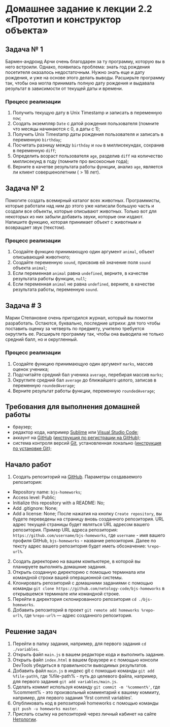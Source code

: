# Домашнее задание к лекции 2.2 «Прототип и конструктор объекта»

## Задача № 1

Бармен-андроид Арчи очень благодарен за ту программу, которую вы в него встроили. Однако, появилась проблема: знать год рождения посетителя оказалось недостаточным. Нужно знать еще и дату рождения, и уже на основе этого делать выводы. Расширьте программу так, чтобы она могла принимать полную дату рождения и выдавала результат в зависимости от текущей даты и времени.

### Процесс реализации
1. Получить текущую дату в Unix Timestamp и записать в переменную `now`;
2. Создать экземпляр `Date` с датой рождения пользователя (помните что месяцы начинаются с 0, а даты с 1);
3. Получить Unix Timestamp даты рождения пользователя и записать в переменную `birthday`;
4. Посчитать разницу между `birthday` и `now` в миллисекундах, сохранив в переменную `diff`;
5. Определить возраст пользователя `age`, разделив `diff` на количество миллисекунд в году (помните про високосные года);
6. Верните в качетве результата работы функции, анализ `age`, является ли клиент совершенолетним ( > 18 лет). 

## Задача № 2

Помогите создать всемирный каталог всех животных. Программисты, которые работали над ним до этого уже написали большую часть и создали все объекты, которые описывают животных. Только вот для некоторых из них забыли добавить звуки, которые они издают. Напишите функцию, которая принимает объект с животным и возвращает звук (текстом).

### Процесс реализации
1. Создайте функцию принимающую один аргумент `animal`, объект описывающий животного;
2. Создайте переменную `sound`, присвоив ей значение поля `sound` объекта `animal`;
3. Если переменная `animal` равна `undefined`, верните, в качестве результата работы функции, `null`;
4. Если переменная `animal` не равна `undefined`, верните, в качестве результата работы, переменную `sound`.

## Задача # 3

Марии Степановне очень пригодился журнал, который вы помогли разработать. Остаются, буквально, последние штрихи: для того чтобы поставить оценку за четверть по предмету, учителю требуется округлить ее. Расширьте программу так, чтобы она выводила не только средний балл, но и округленный.

### Процесс реализации
1. Создайте функцию принимающую один аргумент `marks`, массив оценок ученика;
2. Подсчитайте средний бал ученика `average`, перебирая массив `marks`;
3. Округлите средний бал `average` до ближайшего целого, записав в переменную `roundedAverage`;
4. Верните результат работы функции, переменную `roundedAverage`;

## Требования для выполнения домашней работы

* браузер;
* редактор кода, например [Sublime][1] или [Visual Studio Code][2];
* аккаунт на [GitHub][0] ([инструкция по регистрации на GitHub][3]);
* система контроля версий [Git][4], установленная локально ([инструкция по установке Git][5]);

## Начало работ

1. Создать репозиторий на [GitHub][0]. Параметры создаваемого репозитория:
* Repository name: `bjs-homeworks`;
* Access level: Public;
* Initialize this repository with a README: No;
* Add .gitignore: None;
* Add a license: None;
После нажатия на кнопку `Create repository`, вы будете переведены на страницу вновь созданного репозитория.
URL адрес текущей страницы будет являться URL адресом вашего репозитория.
Пример URL адреса репозитория: `https://github.com/username/bjs-homeworks`, где `username` - имя вашего профиля GitHub, `bjs-homeworks` - название репозитория. Далее по тексту адрес вашего репозитория будет иметь обозначение: `%repo-url%`.
2. Создать директорию на вашем компьютере, в которой вы планируете выполнять домашние задания.
3. Открыть созданную директорию с помощью терминала или командной строки вашей операционной системы.
4. Клонировать репозиторий с домашними заданиями с помощью команды `git clone https://github.com/netology-code/bjs-homeworks` в открывшемся терминале или командной строке.
5. Перейти в директория склонированного репозитория `cd ./bjs-homeworks`.
6. Добавить репозиторий в проект `git remote add homeworks %repo-url%`, где `%repo-url%` — адрес созданного репозитория.

## Решение задач
1. Перейти в папку задания, например, для первого задания `cd ./variables`.
2. Открыть файл `main.js` в вашем редакторе кода и выполнить задание.
3. Открыть файл `index.html` в вашем браузере и с помощью консоли DevTools убедиться в правильности выводимых результатов.
4. Добавить файл `main.js` в индекс git с помощью команды `git add %file-path%`, где %file-path% - путь до целевого файла, например, для первого задания `git add variables/main.js`.
5. Сделать коммит используя команду `git commit -m '%comment%'`, где %comment% - это произвольный комментарий к вашему коммиту, например, для первого задания 'first commit variables'.
6. Опубликовать код в репозиторий homeworks с помощью команды `git push -u homeworks master`.
7. Прислать ссылку на репозиторий через личный кабинет на сайте [Нетологии][6].

[0]: https://github.com/
[1]: https://www.sublimetext.com/
[2]: https://code.visualstudio.com/
[3]: https://github.com/netology-code/guides/blob/master/git/github.md
[4]: https://git-scm.com/
[5]: https://github.com/netology-code/guides/blob/master/git/REAMDE.md
[6]: https://netology.ru/
